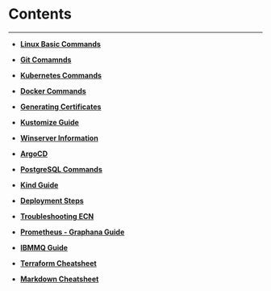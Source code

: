 # Contents
---
- **[Linux Basic Commands](linux-basic-commands)**

- **[Git Comamnds](Git-commands)**

- **[Kubernetes Commands](kubernetes-commands)**

- **[Docker Commands](docker-commands)**

- **[Generating Certificates](certificate)**

- **[Kustomize Guide](Kustomize-guide)**

- **[Winserver Information](Winserver-information)**

- **[ArgoCD](argocd)**

- **[PostgreSQL Commands](postgresql-commands)**

- **[Kind Guide](kind-guide)**

- **[Deployment Steps](deployment-steps)**

- **[Troubleshooting ECN](troubleshooting-ecn)**

- **[Prometheus - Graphana Guide](prometheus-graphana)**

- **[IBMMQ Guide](IBMMQ)**

- **[Terraform Cheatsheet](terraform-cheatsheet)**

- **[Markdown Cheatsheet](markdown-cheatsheet)**